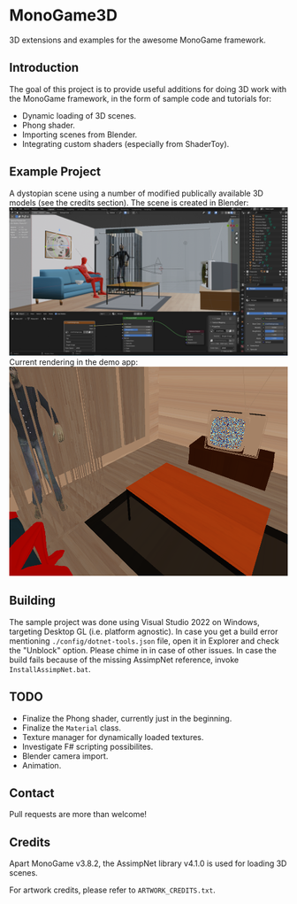 # MonoGame3D
3D extensions and examples for the awesome MonoGame framework.

## Introduction ##
The goal of this project is to provide useful additions for doing 3D work with the MonoGame framework, in the form of sample code and tutorials for:
* Dynamic loading of 3D scenes.
* Phong shader.
* Importing scenes from Blender.
* Integrating custom shaders (especially from ShaderToy).

## Example Project ##
A dystopian scene using a number of modified publically available 3D models (see the credits section).
The scene is created in Blender:
![alt text](https://github.com/LemiBijafra/MonoGame3D/blob/main/Screenshot_Blender.png?raw=true)
Current rendering in the demo app:
![alt text](https://github.com/LemiBijafra/MonoGame3D/blob/main/Screenshot.png?raw=true)

## Building ##
The sample project was done using Visual Studio 2022 on Windows, targeting Desktop GL (i.e. platform agnostic). In case you get a build error mentioning `./config/dotnet-tools.json` file, open it in Explorer and check the "Unblock" option. Please chime in in case of other issues.
In case the build fails because of the missing AssimpNet reference, invoke `InstallAssimpNet.bat`.

## TODO ##
* Finalize the Phong shader, currently just in the beginning.
* Finalize the `Material` class.
* Texture manager for dynamically loaded textures.
* Investigate F# scripting possibilites.
* Blender camera import.
* Animation.

## Contact ##
Pull requests are more than welcome!

## Credits ##
Apart MonoGame v3.8.2, the AssimpNet library v4.1.0 is used for loading 3D scenes.

For artwork credits, please refer to `ARTWORK_CREDITS.txt`.